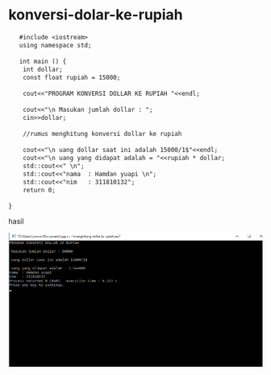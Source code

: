 # konversi-dolar-ke-rupiah

       #include <iostream>
       using namespace std;

       int main () {
        int dollar;
        const float rupiah = 15000;

        cout<<"PROGRAM KONVERSI DOLLAR KE RUPIAH "<<endl;

        cout<<"\n Masukan jumlah dollar : ";
        cin>>dollar;

        //rumus menghitung konversi dollar ke rupiah

        cout<<"\n uang dollar saat ini adalah 15000/1$"<<endl;
        cout<<"\n uang yang didapat adalah = "<<rupiah * dollar;
        std::cout<<" \n";
        std::cout<<"nama  : Hamdan yuapi \n";
        std::cout<<"nim   : 311810132";
        return 0;

    }
    
    
    
 hasil
 
 ![img](https://github.com/hamdanyuapi/konversi-dolar-ke-rupiah/blob/master/hasil%20dolarr.png?raw=true)
